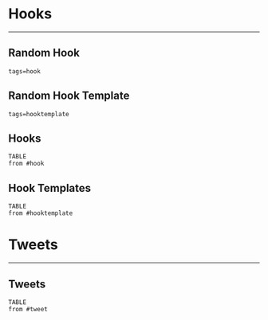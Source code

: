 # Hooks
---
## Random Hook
```spotlight-note
tags=hook
```

## Random Hook Template

```spotlight-note
tags=hooktemplate
```





## Hooks
```dataview
TABLE
from #hook
```

## Hook Templates
```dataview
TABLE
from #hooktemplate 
```



# Tweets
---
## Tweets
```dataview
TABLE
from #tweet
```

